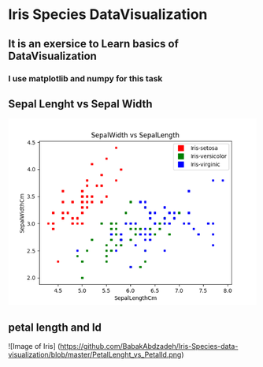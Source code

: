 # Iris Species DataVisualization

## It is an exersice to Learn basics of **DataVisualization**

### I use **matplotlib** and **numpy** for this task
##                                  Sepal Lenght vs Sepal Width
![Image of Iris](https://github.com/BabakAbdzadeh/Iris-Species-data-visualization/blob/master/SepalWidth_vs_SepalLength.png)
##                                     petal length and Id
![Image of Iris] (https://github.com/BabakAbdzadeh/Iris-Species-data-visualization/blob/master/PetalLenght_vs_PetalId.png)
